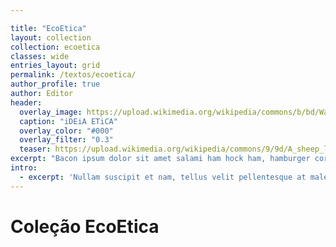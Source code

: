 ```yaml
---

title: "EcoEtica"
layout: collection
collection: ecoetica
classes: wide
entries_layout: grid
permalink: /textos/ecoetica/
author_profile: true
author: Editor
header:
  overlay_image: https://upload.wikimedia.org/wikipedia/commons/b/bd/Wall_street_of_the_tombs_sacred_way_Kerameikos_Athens.jpg
  caption: "iDEiA ETiCA"
  overlay_color: "#000"
  overlay_filter: "0.3"
  teaser: https://upload.wikimedia.org/wikipedia/commons/9/9d/A_sheep_lying_with_its_legs_folded_underneath_its_body_next_to_a_wooden_fence%2C_the_sheep_in_profile_view_MET_DP828330.jpg
excerpt: "Bacon ipsum dolor sit amet salami ham hock ham, hamburger corned beef short ribs kielbasa biltong t-bone drumstick tri-tip tail sirloin pork chop."
intro: 
  - excerpt: 'Nullam suscipit et nam, tellus velit pellentesque at malesuada, enim eaque. Quis nulla, netus tempor in diam gravida tincidunt, *proin faucibus* voluptate felis id sollicitudin. Centered with `type="center"`'
---
```


<!-- {% include feature_row id="intro" type="center" %}
{% include feature_row %}
{% include feature_row id="feature_row2" type="left" %}
{% include feature_row id="feature_row3" type="right" %}
{% include feature_row id="feature_row4" type="center" %} -->

# Coleção EcoEtica
